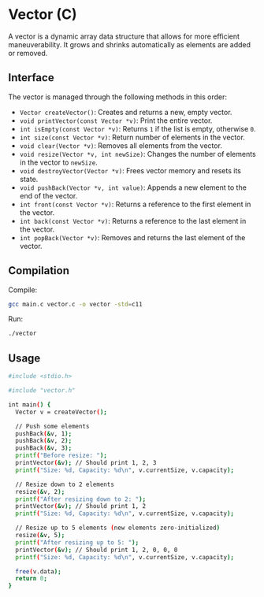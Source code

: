 # Vector (C)

A vector is a dynamic array data structure that allows for more efficient maneuverability. It grows and shrinks automatically as elements are added or removed.

## Interface

The vector is managed through the following methods in this order:

- `Vector createVector()`: Creates and returns a new, empty vector.
- `void printVector(const Vector *v)`: Print the entire vector.
- `int isEmpty(const Vector *v)`: Returns `1` if the list is empty, otherwise `0`.
- `int size(const Vector *v)`: Return number of elements in the vector.
- `void clear(Vector *v)`: Removes all elements from the vector.
- `void resize(Vector *v, int newSize)`: Changes the number of elements in the vector to `newSize`.
- `void destroyVector(Vector *v)`: Frees vector memory and resets its state.
- `void pushBack(Vector *v, int value)`: Appends a new element to the end of the vector.
- `int front(const Vector *v)`: Returns a reference to the first element in the vector.
- `int back(const Vector *v)`: Returns a reference to the last element in the vector.
- `int popBack(Vector *v)`: Removes and returns the last element of the vector.

## Compilation

Compile:

```sh
gcc main.c vector.c -o vector -std=c11
```

Run:

```sh
./vector
```

## Usage

```sh
#include <stdio.h>

#include "vector.h"

int main() {
  Vector v = createVector();

  // Push some elements
  pushBack(&v, 1);
  pushBack(&v, 2);
  pushBack(&v, 3);
  printf("Before resize: ");
  printVector(&v); // Should print 1, 2, 3
  printf("Size: %d, Capacity: %d\n", v.currentSize, v.capacity);

  // Resize down to 2 elements
  resize(&v, 2);
  printf("After resizing down to 2: ");
  printVector(&v); // Should print 1, 2
  printf("Size: %d, Capacity: %d\n", v.currentSize, v.capacity);

  // Resize up to 5 elements (new elements zero-initialized)
  resize(&v, 5);
  printf("After resizing up to 5: ");
  printVector(&v); // Should print 1, 2, 0, 0, 0
  printf("Size: %d, Capacity: %d\n", v.currentSize, v.capacity);

  free(v.data);
  return 0;
}
```
